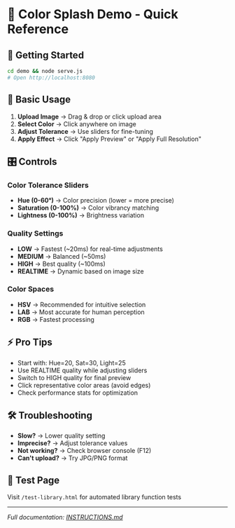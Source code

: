 # 🎨 Color Splash Demo - Quick Reference

## 🚀 Getting Started
```bash
cd demo && node serve.js
# Open http://localhost:8080
```

## 📱 Basic Usage
1. **Upload Image** → Drag & drop or click upload area
2. **Select Color** → Click anywhere on image
3. **Adjust Tolerance** → Use sliders for fine-tuning
4. **Apply Effect** → Click "Apply Preview" or "Apply Full Resolution"

## 🎛️ Controls

### Color Tolerance Sliders
- **Hue (0-60°)** → Color precision (lower = more precise)
- **Saturation (0-100%)** → Color vibrancy matching
- **Lightness (0-100%)** → Brightness variation

### Quality Settings
- **LOW** → Fastest (~20ms) for real-time adjustments
- **MEDIUM** → Balanced (~50ms)
- **HIGH** → Best quality (~100ms)
- **REALTIME** → Dynamic based on image size

### Color Spaces
- **HSV** → Recommended for intuitive selection
- **LAB** → Most accurate for human perception
- **RGB** → Fastest processing

## ⚡ Pro Tips
- Start with: Hue=20, Sat=30, Light=25
- Use REALTIME quality while adjusting sliders
- Switch to HIGH quality for final preview
- Click representative color areas (avoid edges)
- Check performance stats for optimization

## 🛠️ Troubleshooting
- **Slow?** → Lower quality setting
- **Imprecise?** → Adjust tolerance values
- **Not working?** → Check browser console (F12)
- **Can't upload?** → Try JPG/PNG format

## 🧪 Test Page
Visit `/test-library.html` for automated library function tests

---
*Full documentation: [INSTRUCTIONS.md](INSTRUCTIONS.md)*